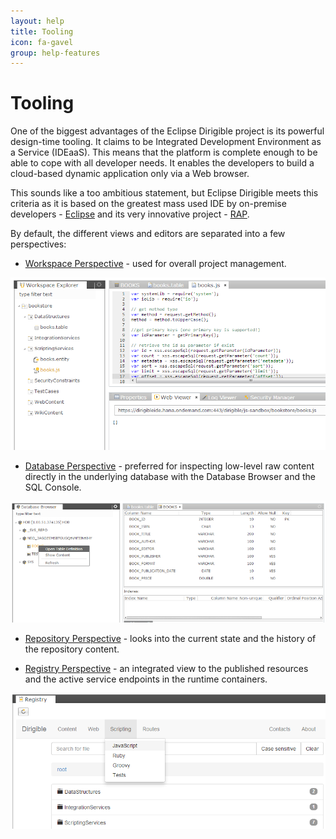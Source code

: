 ```yaml
---
layout: help
title: Tooling
icon: fa-gavel
group: help-features
---
```


Tooling
===

One of the biggest advantages of the Eclipse Dirigible project is its powerful design-time tooling. It claims to be Integrated Development Environment as a Service (IDEaaS). This means that the platform is complete enough to be able to cope with all developer needs. It enables the developers to build a cloud-based dynamic application only via a Web browser.

This sounds like a too ambitious statement, but Eclipse Dirigible meets this criteria as it is based on the greatest mass used IDE by on-premise developers - [Eclipse](http://www.eclipse.org) and its very innovative project - [RAP](http://eclipse.org/rap/).

By default, the different views and editors are separated into a few perspectives:

* [Workspace Perspective](workspace_perspective.html) - used for overall project management.

![Entity Service Test](../samples/bookstore/22_books_entity_service_test.png)

* [Database Perspective](database_perspective.html) - preferred for inspecting low-level raw content directly in the underlying database with the Database Browser and the SQL Console.

![DB Table Definition](../samples/bookstore/15_books_db_table_def.png)

* [Repository Perspective](repository_perspective.html) - looks into the current state and the history of the repository content.

* [Registry Perspective](registry.html) - an integrated view to the published resources and the active service endpoints in the runtime containers.

![Entity Service Registry](../samples/bookstore/24_books_entity_service_registry_1.png)
